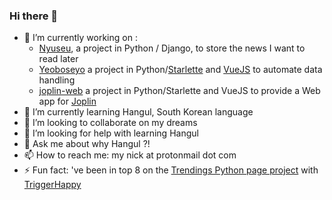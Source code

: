 ### Hi there 👋

<!--
**foxmask/foxmask** is a ✨ _special_ ✨ repository because its `README.md` (this file) appears on your GitHub profile.
Here are some ideas to get you started:
-->


- 🔭 I’m currently working on : 
  - [Nyuseu](https://github.com/foxmask/nyuseu), a project in Python / Django, to store the news I want to read later
  - [Yeoboseyo](https://github.com/foxmask/yeoboseyo) a project in Python/[Starlette](https://www.starlette.io) and [VueJS](https://vuejs.org) to automate data handling
  - [joplin-web](https://github.com/foxmask/joplin-web) a project in Python/Starlette and VueJS to provide a Web app for [Joplin](https://joplinapp.org])
- 🌱 I’m currently learning Hangul, South Korean language
- 👯 I’m looking to collaborate on my dreams
- 🤔 I’m looking for help with learning Hangul
- 💬 Ask me about why Hangul ?! 
- 📫 How to reach me: my nick at protonmail dot com
- ⚡ Fun fact: 've been in top 8 on the [Trendings Python page project](https://foxmask.github.io/post/2016/11/26/trigger-happy-two-weeks-after-strong-storm/)  with [TriggerHappy](https://github.com/push-things/django-th)

